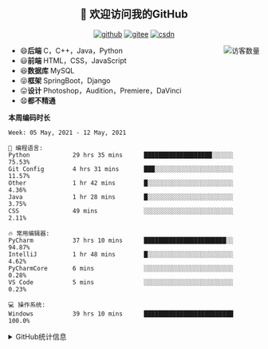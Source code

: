 <h2 align="center">👋 欢迎访问我的GitHub</h2>
<p align="center">
  <a href="https://github.com/eternidad33"><img src="https://img.shields.io/badge/GitHub-ff79c6" alt="github"></a>
  <a href="https://gitee.com/eternidad33"><img src="https://img.shields.io/badge/Gitee-fe7300" alt="gitee"></a>
  <a href="https://blog.csdn.net/qq_42907802"><img src="https://img.shields.io/badge/CSDN-cf000e" alt="csdn"></a>
</p>

<img align='right' src="https://profile-counter.glitch.me/eternidad33/count.svg" alt="访客数量"/>

- 😄**后端** C，C++，Java，Python
- 😃**前端** HTML，CSS，JavaScript
- 😆**数据库** MySQL
- 😝**框架** SpringBoot，Django
- 😛**设计** Photoshop，Audition，Premiere，DaVinci
- 😧**都不精通**

**本周编码时长**

<!--START_SECTION:waka-->
```text
Week: 05 May, 2021 - 12 May, 2021

💬 编程语言: 
Python            29 hrs 35 mins      ███████████████████░░░░░░   75.53% 
Git Config        4 hrs 31 mins       ███░░░░░░░░░░░░░░░░░░░░░░   11.57% 
Other             1 hr 42 mins        █░░░░░░░░░░░░░░░░░░░░░░░░   4.36% 
Java              1 hr 28 mins        █░░░░░░░░░░░░░░░░░░░░░░░░   3.75% 
CSS               49 mins             ░░░░░░░░░░░░░░░░░░░░░░░░░   2.11%

🔥 常用编辑器: 
PyCharm           37 hrs 10 mins      ███████████████████████░░   94.87% 
IntelliJ          1 hr 48 mins        █░░░░░░░░░░░░░░░░░░░░░░░░   4.62% 
PyCharmCore       6 mins              ░░░░░░░░░░░░░░░░░░░░░░░░░   0.28% 
VS Code           5 mins              ░░░░░░░░░░░░░░░░░░░░░░░░░   0.23%

💻 操作系统: 
Windows           39 hrs 10 mins      █████████████████████████   100.0%

```


<!--END_SECTION:waka-->




<details>
<summary>GitHub统计信息</summary>

<br/>

> 动态太少，不好意思展示
> 
> 下面的GitHub统计信息是来自于[github-readme-stats](https://github.com/anuraghazra/github-readme-stats)项目，里边有[中文文档](https://github.com/anuraghazra/github-readme-stats/blob/master/readme_cn.md)

<a href="https://github.com/eternidad33/eternidad33">
  <img align="center" src="https://github-readme-stats.anuraghazra1.vercel.app/api?username=eternidad33&show_icons=true" />
</a>
<br/>

---

*近期更新的仓库*

<a href="https://github.com/eternidad33/eternidad33">
  <img align="center" src="https://github-readme-stats.anuraghazra1.vercel.app/api/pin/?username=eternidad33&repo=eternidad33" />
</a>    
<a href="https://gitee.com/eternidad33/leetcode">
  <img align="center" src="https://github-readme-stats.anuraghazra1.vercel.app/api/pin/?username=eternidad33&repo=leetcode" />
</a>

<br/>

<br/>

[![eternidad33's contribution graph as a Game of Life](https://github4life.herokuapp.com/eternidad33.gif)](https://github4life.herokuapp.com/eternidad33)

</details>


